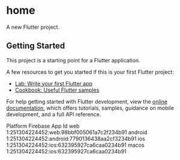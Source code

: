 # home

A new Flutter project.

## Getting Started

This project is a starting point for a Flutter application.

A few resources to get you started if this is your first Flutter project:

- [Lab: Write your first Flutter app](https://docs.flutter.dev/get-started/codelab)
- [Cookbook: Useful Flutter samples](https://docs.flutter.dev/cookbook)

For help getting started with Flutter development, view the
[online documentation](https://docs.flutter.dev/), which offers tutorials,
samples, guidance on mobile development, and a full API reference.

Platform Firebase App Id
web 1:251304224452:web:98bbf005061a7c2f234b91
android 1:251304224452:android:7790136438aa2cf3234b91
ios 1:251304224452:ios:632395927ca6caa0234b91
macos 1:251304224452:ios:632395927ca6caa0234b91
